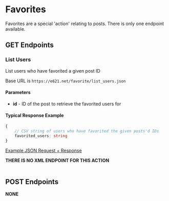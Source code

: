 # Favorites

Favorites are a special 'action' relating to posts. There is only one endpoint available.

## GET Endpoints

### List Users

List users who have favorited a given post ID

Base URL is `https://e621.net/favorite/list_users.json`

#### Parameters

- **id** - ID of the post to retrieve the favorited users for

#### Typical Response Example

```typescript
{   
    // CSV string of users who have favorited the given posts'd IDs
    favorited_users: string
}
```

[Example JSON Request + Response](https://e621.net/favorite/list_users.json?id=115)

**THERE IS NO XML ENDPOINT FOR THIS ACTION**
</br>
</br>

## POST Endpoints

**NONE**